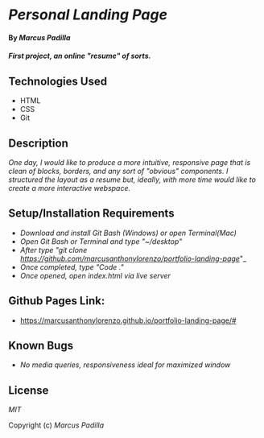 # _Personal Landing Page_

#### By _**Marcus Padilla**_

#### _First project, an online "resume" of sorts._

## Technologies Used

* HTML
* CSS
* Git

## Description

_One day, I would like to produce a more intuitive, responsive page that is clean of blocks, borders, and any sort of "obvious" components. I structured the layout as a resume but, ideally, with more time would like to create a more interactive webspace._

## Setup/Installation Requirements

* _Download and install Git Bash (Windows) or open Terminal(Mac)_
* _Open Git Bash or Terminal and type "~/desktop"_
* _After type "git clone https://github.com/marcusanthonylorenzo/portfolio-landing-page_"_
* _Once completed, type "Code ."_
* _Once opened, open index.html via live server_


## Github Pages Link:

* https://marcusanthonylorenzo.github.io/portfolio-landing-page/#


## Known Bugs

* _No media queries, responsiveness ideal for maximized window_

## License

_MIT_

Copyright (c) _Marcus Padilla_
